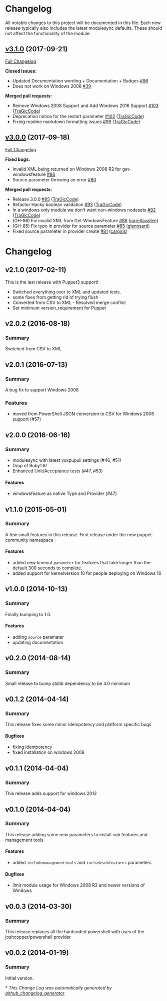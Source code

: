 # Changelog

All notable changes to this project will be documented in this file.
Each new release typically also includes the latest modulesync defaults.
These should not affect the functionality of the module.

## [v3.1.0](https://github.com/voxpupuli/puppet-windowsfeature/tree/v3.1.0) (2017-09-21)
[Full Changelog](https://github.com/voxpupuli/puppet-windowsfeature/compare/v3.0.0...v3.1.0)

**Closed issues:**

- Updated Documentation wording + Documentation + Badges [\#96](https://github.com/voxpupuli/puppet-windowsfeature/issues/96)
- Does not work on Windows 2008 [\#39](https://github.com/voxpupuli/puppet-windowsfeature/issues/39)

**Merged pull requests:**

- Remove Windows 2008 Support and Add Windows 2016 Support [\#103](https://github.com/voxpupuli/puppet-windowsfeature/pull/103) ([TraGicCode](https://github.com/TraGicCode))
- Deprecation notice for the restart parameter [\#102](https://github.com/voxpupuli/puppet-windowsfeature/pull/102) ([TraGicCode](https://github.com/TraGicCode))
- Fixing readme markdown formatting issues [\#99](https://github.com/voxpupuli/puppet-windowsfeature/pull/99) ([TraGicCode](https://github.com/TraGicCode))

## [v3.0.0](https://github.com/voxpupuli/puppet-windowsfeature/tree/v3.0.0) (2017-09-18)
[Full Changelog](https://github.com/voxpupuli/puppet-windowsfeature/compare/v2.1.0...v3.0.0)

**Fixed bugs:**

- Invalid XML being returned on Windows 2008 R2 for get-windowsfeature [\#86](https://github.com/voxpupuli/puppet-windowsfeature/issues/86)
- Source parameter throwing an error [\#80](https://github.com/voxpupuli/puppet-windowsfeature/issues/80)

**Merged pull requests:**

- Release 3.0.0 [\#95](https://github.com/voxpupuli/puppet-windowsfeature/pull/95) ([TraGicCode](https://github.com/TraGicCode))
- Refactor Hacky boolean validation [\#93](https://github.com/voxpupuli/puppet-windowsfeature/pull/93) ([TraGicCode](https://github.com/TraGicCode))
- In a windows only module we don't want non-windows nodesets [\#92](https://github.com/voxpupuli/puppet-windowsfeature/pull/92) ([TraGicCode](https://github.com/TraGicCode))
- \(GH-86\) Fix invalid XML from Get-WindowsFeature [\#88](https://github.com/voxpupuli/puppet-windowsfeature/pull/88) ([jarretlavallee](https://github.com/jarretlavallee))
- \(GH-85\) Fix typo in provider for source parameter [\#85](https://github.com/voxpupuli/puppet-windowsfeature/pull/85) ([glennsarti](https://github.com/glennsarti))
- Fixed source parameter in provider create [\#81](https://github.com/voxpupuli/puppet-windowsfeature/pull/81) ([cargiris](https://github.com/cargiris))

# Changelog

## v2.1.0 (2017-02-11)

This is the last release with Puppet3 support!
* Switched everything over to XML and updated tests.
* some fixes from getting rid of trying flush
* Converted from CSV to XML - Resolved merge conflict
* Set minimum version_requirement for Puppet

## v2.0.2 (2016-08-18)
### Summary

  Switched from CSV to XML

## v2.0.1 (2016-07-13)
### Summary

  A bug fix to support Windows 2008

### Features
- moved from PowerShell JSON conversion to CSV for Windows 2008 support (#57)

## v2.0.0 (2016-06-16)
### Summary
- modulesync with latest voxpupuli settings (#46, #51)
- Drop of Ruby1.8!
- Enhanced Unit/Acceptance tests (#47, #53)

#### Features
- windowsfeature as native Type and Provider (#47)


## v1.1.0 (2015-05-01)
### Summary

  A few small features in this release. First release under the new puppet-community namespace

#### Features

- added new timeout `parameter` for features that take longer than the default 300 seconds to complete.
- added support for kernelversion 10 for people deploying on Windows 10

## v1.0.0 (2014-10-13)
### Summary

  Finally bumping to 1.0.

#### Features

- adding `source` paramater
- updating documentation

## v0.2.0 (2014-08-14)
### Summary

  Small release to bump stdlib dependency to be 4.0 minimum

## v0.1.2 (2014-04-14)
### Summary

  This release fixes some minor idempotency and platform specific bugs

#### Bugfixes

- fixing idempotency
- fixed installation on windows 2008

## v0.1.1 (2014-04-04)
### Summary

  This release adds support for windows 2012

## v0.1.0 (2014-04-04)
### Summary

  This release adding some new parameters to install sub features and management tools

#### Features

- added `includemanagementtools` and `includesubfeatures` parameters

#### Bugfixes

- limit module usage for Windows 2008 R2 and newer versions of Windows


## v0.0.3 (2014-03-30)

### Summary

This release replaces all the hardcoded powershell with uses of the joshcopper/powershell provider

## v0.0.2 (2014-01-19)
### Summary

Initial version.


\* *This Change Log was automatically generated by [github_changelog_generator](https://github.com/skywinder/Github-Changelog-Generator)*